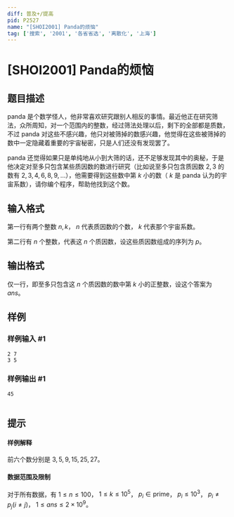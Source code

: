 ```yaml
---
diff: 普及+/提高
pid: P2527
name: "[SHOI2001] Panda的烦恼"
tag: ['搜索', '2001', '各省省选', '离散化', '上海']
---
```

# [SHOI2001] Panda的烦恼
## 题目描述

panda 是个数学怪人，他非常喜欢研究跟别人相反的事情。最近他正在研究筛法，众所周知，对一个范围内的整数，经过筛法处理以后，剩下的全部都是质数，不过 panda 对这些不感兴趣，他只对被筛掉的数感兴趣，他觉得在这些被筛掉的数中一定隐藏着重要的宇宙秘密，只是人们还没有发现罢了。

panda 还觉得如果只是单纯地从小到大筛的话，还不足够发现其中的奥秘，于是他决定对至多只包含某些质因数的数进行研究（比如说至多只包含质因数  $2,3$ 的数有  $2,3,4,6,8,9,\ldots$），他需要得到这些数中第  $k$ 小的数（ $k$ 是 panda 认为的宇宙系数），请你编个程序，帮助他找到这个数。
## 输入格式

第一行有两个整数  $n,k$， $n$ 代表质因数的个数， $k$ 代表那个宇宙系数。

第二行有  $n$ 个整数，代表这  $n$ 个质因数，设这些质因数组成的序列为  $p$。

## 输出格式

仅一行，即至多只包含这  $n$ 个质因数的数中第  $k$ 小的正整数，设这个答案为  $ans$。
## 样例

### 样例输入 #1
```
2 7
3 5
```
### 样例输出 #1
```
45


```
## 提示

#### 样例解释

前六个数分别是  $3,5,9,15,25,27$。

#### 数据范围及限制

对于所有数据，有  $1\le n\le 100$， $1\le k\le 10^5$， $p_i\in\text{prime}$， $p_i\le 10^3$， $p_i\not=p_j(i\not=j)$， $1\le ans\le 2\times 10^9$。
